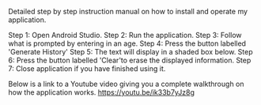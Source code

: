 Detailed step by step instruction manual on how to install and operate my application.

Step 1: Open Android Studio.
Step 2: Run the application.
Step 3: Follow what is prompted by entering in an age.
Step 4: Press the button labelled 'Generate History'
Step 5: The text will display in a shaded box below.
Step 6: Press the button labelled 'Clear'to erase the displayed information.
Step 7: Close application if you have finished using it.

Below is a link to a Youtube video giving you a complete walkthrough on how the application works.
https://youtu.be/ik33b7yJz8g
